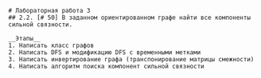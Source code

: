     # Лабораторная работа 3
    ## 2.2. [# 50] В заданном ориентированном графе найти все компоненты сильной связности.

    __Этапы__
    1. Написать класс графов
    2. Написать DFS и модификацию DFS с временными метками
    3. Написать инвертирование графа (транспонирование матрицы смежности)
    4. Написать алгоритм поиска компонент сильной связности 
